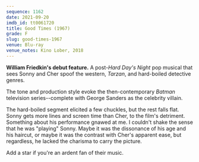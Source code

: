 ```yaml
---
sequence: 1162
date: 2021-09-20
imdb_id: tt0061720
title: Good Times (1967)
grade: F
slug: good-times-1967
venue: Blu-ray
venue_notes: Kino Lober, 2018
---
```


**William Friedkin's debut feature.** A post-<span data-imdb-id="tt0058182">_Hard Day's Night_ pop musical that sees Sonny and Cher spoof the western, _Tarzan_, and hard-boiled detective genres.

<!-- end -->

The tone and production style evoke the then-contemporary _Batman_ television series--complete with George Sanders as the celebrity villain.

The hard-boiled segment elicited a few chuckles, but the rest falls flat. Sonny gets more lines and screen time than Cher, to the film's detriment. Something about his performance gnawed at me. I couldn't shake the sense that he was "playing" Sonny. Maybe it was the dissonance of his age and his haircut, or maybe it was the contrast with Cher's apparent ease, but regardless, he lacked the charisma to carry the picture.

Add a star if you're an ardent fan of their music.
